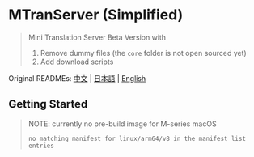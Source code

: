 # MTranServer (Simplified)

> Mini Translation Server Beta Version with
>
> 1. Remove dummy files (the `core` folder is not open sourced yet)
> 2. Add download scripts

Original READMEs: [中文](readme/README_zh.md) | [日本語](readme/README_ja.md) | [English](readme/README_en.md)

## Getting Started

> NOTE: currently no pre-build image for M-series macOS
>
> `no matching manifest for linux/arm64/v8 in the manifest list entries`
